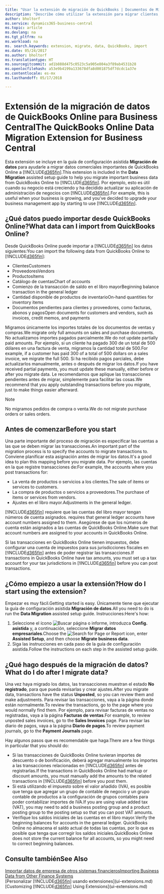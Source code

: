 ```yaml
---
title: "Usar la extensión de migración de QuickBooks | Documentos de Microsoft"
description: "Describe cómo utilizar la extensión para migrar clientes, proveedores, elementos y cuentas de QuickBooks Online a Business Central."
author: bholtorf
ms.service: dynamics365-business-central
ms.topic: article
ms.devlang: na
ms.tgt_pltfrm: na
ms.workload: na
ms. search.keywords: extension, migrate, data, QuickBooks, import
ms.date: 05/24/2017
ms.author: bholtorf
ms.translationtype: HT
ms.sourcegitcommit: ad1b888d475c0523c5a905e804a3f89ab4531b28
ms.openlocfilehash: a53e9b4199a133678dfa8d001875df7dcdc1a37e
ms.contentlocale: es-mx
ms.lasthandoff: 05/17/2018

---
```


# <a name="the-quickbooks-online-data-migration-extension-for-business-central"></a><span data-ttu-id="d8a80-103">Extensión de la migración de datos de QuickBooks Online para Business Central</span><span class="sxs-lookup"><span data-stu-id="d8a80-103">The QuickBooks Online Data Migration Extension for Business Central</span></span>
<span data-ttu-id="d8a80-104">Esta extensión se incluye en la guía de configuración asistida **Migración de datos** para ayudarle a migrar datos comerciales importantes de QuickBooks Online a [!INCLUDE[d365fin](includes/d365fin_md.md)].</span><span class="sxs-lookup"><span data-stu-id="d8a80-104">This extension is included in the **Data Migration** assisted setup guide to help you migrate important business data from QuickBooks Online to [!INCLUDE[d365fin](includes/d365fin_md.md)].</span></span> <span data-ttu-id="d8a80-105">Por ejemplo, esto es útil cuando su negocio está creciendo y ha decidido actualizar su aplicación de administración de negocios con [!INCLUDE[d365fin](includes/d365fin_md.md)].</span><span class="sxs-lookup"><span data-stu-id="d8a80-105">For example, this is useful when your business is growing, and you've decided to upgrade your business management app by starting to use [!INCLUDE[d365fin](includes/d365fin_md.md)].</span></span>

## <a name="what-data-can-i-import-from-quickbooks-online"></a><span data-ttu-id="d8a80-106">¿Qué datos puedo importar desde QuickBooks Online?</span><span class="sxs-lookup"><span data-stu-id="d8a80-106">What data can I import from QuickBooks Online?</span></span>
<span data-ttu-id="d8a80-107">Desde QuickBooks Online puede importar a [!INCLUDE[d365fin](includes/d365fin_md.md)] los datos siguientes:</span><span class="sxs-lookup"><span data-stu-id="d8a80-107">You can import the following data from QuickBooks Online to [!INCLUDE[d365fin](includes/d365fin_md.md)]:</span></span>  

* <span data-ttu-id="d8a80-108">Clientes</span><span class="sxs-lookup"><span data-stu-id="d8a80-108">Customers</span></span>
* <span data-ttu-id="d8a80-109">Proveedores</span><span class="sxs-lookup"><span data-stu-id="d8a80-109">Vendors</span></span>
* <span data-ttu-id="d8a80-110">Productos</span><span class="sxs-lookup"><span data-stu-id="d8a80-110">Items</span></span>
* <span data-ttu-id="d8a80-111">Catálogo de cuentas</span><span class="sxs-lookup"><span data-stu-id="d8a80-111">Chart of accounts</span></span>
* <span data-ttu-id="d8a80-112">Comienzo de la transacción de saldo en el libro mayor</span><span class="sxs-lookup"><span data-stu-id="d8a80-112">Beginning balance transaction in the general ledger</span></span>
* <span data-ttu-id="d8a80-113">Cantidad disponible de productos de inventario</span><span class="sxs-lookup"><span data-stu-id="d8a80-113">On-hand quantities for inventory items</span></span>
* <span data-ttu-id="d8a80-114">Documentos pendientes para clientes y proveedores, como facturas, abonos y pagos</span><span class="sxs-lookup"><span data-stu-id="d8a80-114">Open documents for customers and vendors, such as invoices, credit memos, and payments</span></span>

<span data-ttu-id="d8a80-115">Migramos únicamente los importes totales de los documentos de ventas y compras.</span><span class="sxs-lookup"><span data-stu-id="d8a80-115">We migrate only full amounts on sales and purchase documents.</span></span> <span data-ttu-id="d8a80-116">No actualizamos importes pagados parcialmente.</span><span class="sxs-lookup"><span data-stu-id="d8a80-116">We do not update partially paid amounts.</span></span> <span data-ttu-id="d8a80-117">Por ejemplo, si un cliente ha pagado 300 de un total de 500 dólares en una factura de venta, migramos la cantidad total de 500.</span><span class="sxs-lookup"><span data-stu-id="d8a80-117">For example, if a customer has paid 300 of a total of 500 dollars on a sales invoice, we migrate the full 500.</span></span> <span data-ttu-id="d8a80-118">Si ha recibido pagos parciales, debe actualizarlos manualmente, antes o después de migrar los datos.</span><span class="sxs-lookup"><span data-stu-id="d8a80-118">If you have received partial payments, you must update these manually, either before or after you migrate data.</span></span> <span data-ttu-id="d8a80-119">Le recomendamos que aplique las transacciones pendientes antes de migrar, simplemente para facilitar las cosas.</span><span class="sxs-lookup"><span data-stu-id="d8a80-119">We recommend that you apply outstanding transactions before you migrate, just to make things easier afterward.</span></span>

> [!NOTE]  
>   <span data-ttu-id="d8a80-120">No migramos pedidos de compra o venta.</span><span class="sxs-lookup"><span data-stu-id="d8a80-120">We do not migrate purchase orders or sales orders.</span></span>

## <a name="before-you-start"></a><span data-ttu-id="d8a80-121">Antes de comenzar</span><span class="sxs-lookup"><span data-stu-id="d8a80-121">Before you start</span></span>
<span data-ttu-id="d8a80-122">Una parte importante del proceso de migración es especificar las cuentas a las que se deben migrar las transacciones.</span><span class="sxs-lookup"><span data-stu-id="d8a80-122">An important part of the migration process is to specify the accounts to migrate transactions to.</span></span> <span data-ttu-id="d8a80-123">Conviene planificar esta asignación antes de migrar los datos.</span><span class="sxs-lookup"><span data-stu-id="d8a80-123">It's a good idea to plan this mapping before you migrate data.</span></span> <span data-ttu-id="d8a80-124">Por ejemplo, las cuentas en la que registre transacciones de:</span><span class="sxs-lookup"><span data-stu-id="d8a80-124">For example, the accounts where you post transactions for:</span></span>  

* <span data-ttu-id="d8a80-125">La venta de productos o servicios a los clientes.</span><span class="sxs-lookup"><span data-stu-id="d8a80-125">The sale of items or services to customers.</span></span>
* <span data-ttu-id="d8a80-126">La compra de productos o servicios a proveedores.</span><span class="sxs-lookup"><span data-stu-id="d8a80-126">The purchase of items or services from vendors.</span></span>  
* <span data-ttu-id="d8a80-127">Ajustes en el libro mayor.</span><span class="sxs-lookup"><span data-stu-id="d8a80-127">Adjustments in the general ledger.</span></span>  

[!INCLUDE[d365fin](includes/d365fin_md.md)]<span data-ttu-id="d8a80-128"> requiere que las cuentas del libro mayor tengan números de cuenta asignados.</span><span class="sxs-lookup"><span data-stu-id="d8a80-128"> requires that general ledger accounts have account numbers assigned to them.</span></span> <span data-ttu-id="d8a80-129">Asegúrese de que los números de cuenta están asignados a las cuentas de QuickBooks Online.</span><span class="sxs-lookup"><span data-stu-id="d8a80-129">Make sure that account numbers are assigned to your accounts in QuickBooks Online.</span></span>

<span data-ttu-id="d8a80-130">Si las transacciones en QuickBooks Online tienen impuestos, debe configurar una cuenta de impuestos para sus jurisdicciones fiscales en [!INCLUDE[d365fin](includes/d365fin_md.md)] antes de poder registrar las transacciones.</span><span class="sxs-lookup"><span data-stu-id="d8a80-130">If transactions in QuickBooks Online have tax amounts, you must set up a tax account for your tax jurisdictions in [!INCLUDE[d365fin](includes/d365fin_md.md)] before you can post transactions.</span></span>

## <a name="how-do-i-start-using-the-extension"></a><span data-ttu-id="d8a80-131">¿Cómo empiezo a usar la extensión?</span><span class="sxs-lookup"><span data-stu-id="d8a80-131">How do I start using the extension?</span></span>
<span data-ttu-id="d8a80-132">Empezar es muy fácil.</span><span class="sxs-lookup"><span data-stu-id="d8a80-132">Getting started is easy.</span></span> <span data-ttu-id="d8a80-133">Únicamente tiene que ejecutar la guía de configuración asistida **Migración de datos**.</span><span class="sxs-lookup"><span data-stu-id="d8a80-133">All you need to do is run the **Data Migration** assisted setup guide.</span></span> <span data-ttu-id="d8a80-134">Instrucciones:</span><span class="sxs-lookup"><span data-stu-id="d8a80-134">Here's how:</span></span>

1. <span data-ttu-id="d8a80-135">Seleccione el ícono ![Buscar página o informe](media/ui-search/search_small.png "Buscar página o informe"), introduzca **Config. asistida** y, a continuación, seleccione **Migrar datos empresariales**.</span><span class="sxs-lookup"><span data-stu-id="d8a80-135">Choose the ![Search for Page or Report](media/ui-search/search_small.png "Search for Page or Report icon") icon, enter **Assisted Setup**, and then choose **Migrate business data**.</span></span>
2. <span data-ttu-id="d8a80-136">Siga las instrucciones en cada paso de la guía de configuración asistida.</span><span class="sxs-lookup"><span data-stu-id="d8a80-136">Follow the instructions on each step in the assisted setup guide.</span></span>

## <a name="what-do-i-do-after-i-migrate-data"></a><span data-ttu-id="d8a80-137">¿Qué hago después de la migración de datos?</span><span class="sxs-lookup"><span data-stu-id="d8a80-137">What do I do after I migrate data?</span></span>
<span data-ttu-id="d8a80-138">Una vez haya migrado los datos, las transacciones muestran el estado **No registrado**, para que pueda revisarlas y crear ajustes.</span><span class="sxs-lookup"><span data-stu-id="d8a80-138">After you migrate data, transactions have the status **Unposted**, so you can review them and make adjustments.</span></span> <span data-ttu-id="d8a80-139">Para revisar las transacciones, vaya a la página donde están normalmente.</span><span class="sxs-lookup"><span data-stu-id="d8a80-139">To review the transactions, go to the page where you would normally find them.</span></span> <span data-ttu-id="d8a80-140">Por ejemplo, para revisar facturas de ventas no registradas, vaya a la página **Facturas de ventas**.</span><span class="sxs-lookup"><span data-stu-id="d8a80-140">For example, to review unposted sales invoices, go to the **Sales Invoices** page.</span></span> <span data-ttu-id="d8a80-141">Para revisar las diario de pagos, vaya a la página **Diario de pagos**.</span><span class="sxs-lookup"><span data-stu-id="d8a80-141">To review payment journals, go to the **Payment Journals** page.</span></span>   

<span data-ttu-id="d8a80-142">Hay algunos pasos que es recomendable que haga:</span><span class="sxs-lookup"><span data-stu-id="d8a80-142">There are a few things in particular that you should do:</span></span>

* <span data-ttu-id="d8a80-143">Si las transacciones de QuickBooks Online tuvieran importes de descuento o de bonificación, deberá agregar manualmente los importes a las transacciones relacionadas en [!INCLUDE[d365fin](includes/d365fin_md.md)] antes de registrarlas.</span><span class="sxs-lookup"><span data-stu-id="d8a80-143">If the transactions in QuickBooks Online had markup or discount amounts, you must manually add the amounts to the related transactions in [!INCLUDE[d365fin](includes/d365fin_md.md)] before you post them.</span></span>
* <span data-ttu-id="d8a80-144">Si está utilizando el impuesto sobre el valor añadido (IVA), es posible que tenga que agregar un grupo de contable de negocio y un grupo contable de productos a la configuración de grupos contables para poder contabilizar importes de IVA.</span><span class="sxs-lookup"><span data-stu-id="d8a80-144">If you are using value added tax (VAT), you may need to add a business posting group and a product posting group to the posting setup so that you can post VAT amounts.</span></span>
* <span data-ttu-id="d8a80-145">Verifique los saldos iniciales de las cuentas en el libro mayor.</span><span class="sxs-lookup"><span data-stu-id="d8a80-145">Verify the beginning balances for accounts in the general ledger.</span></span> <span data-ttu-id="d8a80-146">QuickBooks Online no almacena el saldo actual de todas las cuentas, por lo que es posible que tenga que corregir los saldos iniciales.</span><span class="sxs-lookup"><span data-stu-id="d8a80-146">QuickBooks Online does not store the current balance for all accounts, so you might need to correct beginning balances.</span></span>

## <a name="see-also"></a><span data-ttu-id="d8a80-147">Consulte también</span><span class="sxs-lookup"><span data-stu-id="d8a80-147">See Also</span></span>
[<span data-ttu-id="d8a80-148">Importar datos de empresa de otros sistemas financieros</span><span class="sxs-lookup"><span data-stu-id="d8a80-148">Importing Business Data from Other Finance Systems</span></span>](across-import-data-configuration-packages.md)  
<span data-ttu-id="d8a80-149">[Personalizar [!INCLUDE[d365fin](includes/d365fin_md.md)] usando extensiones](ui-extensions.md)</span><span class="sxs-lookup"><span data-stu-id="d8a80-149">[Customizing [!INCLUDE[d365fin](includes/d365fin_md.md)] Using Extensions](ui-extensions.md)</span></span>  

